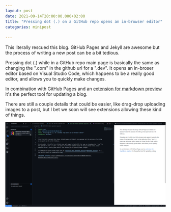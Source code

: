 ```yaml
---
layout: post
date: 2021-09-14T20:00:00.000+02:00
title: "Pressing dot (.) on a GitHub repo opens an in-browser editor"
categories: minipost

---
```

This literally rescued this blog. GitHub Pages and Jekyll are awesome but the process of writing a new post can be a bit tedious.

Pressing dot (.) while in a GitHub repo main page is basically the same as changing the ".com" in the github url for a ".dev". It opens an in-broser editor based on Visual Studio Code, which happens to be a really good editor, and allows you to quickly make changes.

In combination with GitHub Pages and an [extension for markdown preview][markdown preview] it's the perfect tool for updating a blog.

There are still a couple details that could be easier, like drag-drop uploading images to a post, but I bet we soon will see extensions allowing these kind of things.

![GH dev screenshot][ghdev]

[markdown preview]: https://marketplace.visualstudio.com/items?itemName=bierner.markdown-preview-github-styles

[ghdev]: images/ghdev.png